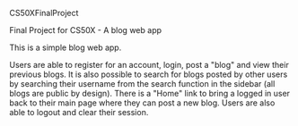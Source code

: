 CS50XFinalProject

Final Project for CS50X - A blog web app

This is a simple blog web app.

Users are able to register for an account, login, post a "blog" and view their previous blogs.
It is also possible to search for blogs posted by other users by searching their username from the search function in the sidebar (all blogs are public by design).
There is a "Home" link to bring a logged in user back to their main page where they can post a new blog.
Users are also able to logout and clear their session.